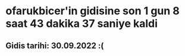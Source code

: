 # ofarukbicer'in gidisine son 1 gun 8 saat 43 dakika 37 saniye kaldi

## Gidis tarihi: 30.09.2022 :(